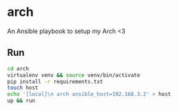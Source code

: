 # arch
An Ansible playbook to setup my Arch &lt;3

## Run
```sh
cd arch
virtualenv venv && source venv/bin/activate
pip install -r requirements.txt
touch host
echo '[local]\n arch ansible_host=192.168.3.2' > host
up && run
```
